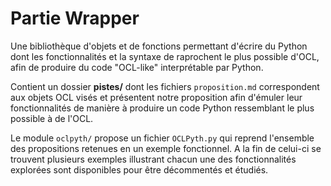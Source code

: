 # Partie Wrapper

Une bibliothèque d'objets et de fonctions permettant d'écrire du Python dont les fonctionnalités et la syntaxe de raprochent le plus possible d'OCL, afin de produire du code "OCL-like" interprétable par Python.

Contient un dossier __pistes/__ dont les fichiers `proposition.md` correspondent aux objets OCL visés et présentent notre proposition afin d'émuler leur fonctionnalités de manière à produire un code Python ressemblant le plus possible à de l'OCL.

Le module `oclpyth/` propose un fichier `OCLPyth.py` qui reprend l'ensemble des propositions retenues en un exemple fonctionnel.
A la fin de celui-ci se trouvent plusieurs exemples illustrant chacun une des fonctionnalités explorées sont disponibles pour être décommentés et étudiés.
